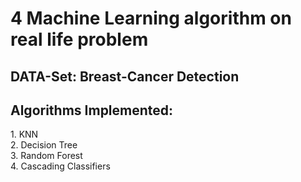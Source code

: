 <h1>4 Machine Learning algorithm on real life problem</h1>
<h2>DATA-Set: Breast-Cancer Detection</h2>
<h2>Algorithms Implemented:</h2>
1. KNN <br>
2. Decision Tree <br>
3. Random Forest <br>
4. Cascading Classifiers
